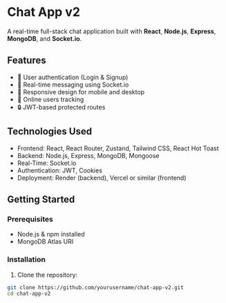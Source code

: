# Chat App v2

A real-time full-stack chat application built with **React**, **Node.js**, **Express**, **MongoDB**, and **Socket.io**.

## Features

- 🔐 User authentication (Login & Signup)
- 💬 Real-time messaging using Socket.io
- 📱 Responsive design for mobile and desktop
- 👥 Online users tracking
- 🔒 JWT-based protected routes

## Technologies Used

- Frontend: React, React Router, Zustand, Tailwind CSS, React Hot Toast
- Backend: Node.js, Express, MongoDB, Mongoose
- Real-Time: Socket.io
- Authentication: JWT, Cookies
- Deployment: Render (backend), Vercel or similar (frontend)

## Getting Started

### Prerequisites

- Node.js & npm installed
- MongoDB Atlas URI

### Installation

1. Clone the repository:

```bash
git clone https://github.com/yourusername/chat-app-v2.git
cd chat-app-v2
```
